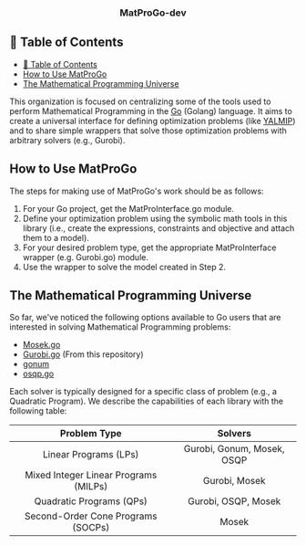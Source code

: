 <h3 align="center"> MatProGo-dev</h3>

## 📝 Table of Contents
- [📝 Table of Contents](#-table-of-contents)
- [How to Use MatProGo](#how-to-use-matprogo-)
- [The Mathematical Programming Universe](#the-mathematical-programming-universe-)

This organization is focused on centralizing some of the tools used to 
perform Mathematical Programming in the [Go](https://go.dev/) (Golang) language. It aims to 
create a universal interface for defining optimization problems (like [YALMIP](https://github.com/yalmip/YALMIP)) and 
to share simple wrappers that solve those optimization problems with arbitrary solvers (e.g., Gurobi).

## How to Use MatProGo <a name="how-to-use"></a>

The steps for making use of MatProGo's work should be as follows:
1. For your Go project, get the MatProInterface.go module.
2. Define your optimization problem using the symbolic math tools in this library (i.e., create the expressions, constraints and objective and attach them to a model).
3. For your desired problem type, get the appropriate MatProInterface wrapper (e.g. Gurobi.go) module.
4. Use the wrapper to solve the model created in Step 2.

## The Mathematical Programming Universe <a name="mp-universe"></a>

So far, we've noticed the following options available to Go users that are interested in solving Mathematical Programming problems:
- [Mosek.go](https://github.com/MOSEK/Mosek.go)
- [Gurobi.go](https://github.com/MatProGo-dev/Gurobi.go) (From this repository)
- [gonum](https://github.com/gonum/gonum)
- [osqp.go](https://github.com/jerensl/osqp.go)

Each solver is typically designed for a specific class of problem (e.g., a Quadratic Program). We describe the capabilities of each library with the following table:

| Problem Type                          |  Solvers  |
|:-------------------------------------:|:---------:|
| Linear Programs (LPs)                 | Gurobi, Gonum, Mosek, OSQP |
| Mixed Integer Linear Programs (MILPs) | Gurobi, Mosek |
| Quadratic Programs (QPs)              | Gurobi, OSQP, Mosek |
| Second-Order Cone Programs (SOCPs)    | Mosek |

